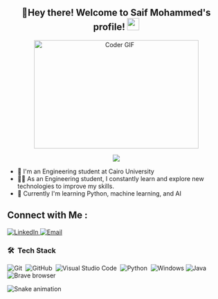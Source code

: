<h2 align="center">
  🚀Hey there! Welcome to Saif Mohammed's profile!
  <img src="https://media.giphy.com/media/hvRJCLFzcasrR4ia7z/giphy.gif" width="28">
</h2>
<p align="center">
  <img src="https://media.giphy.com/media/SWoSkN6DxTszqIKEqv/giphy.gif" alt="Coder GIF" width="380" height="250">
</p>

<!-- Typing SVG by DenverCoder1 - https://github.com/DenverCoder1/readme-typing-svg -->
<p align="center">
  <a href="https://github.com/DenverCoder1/readme-typing-svg"><img src="https://readme-typing-svg.herokuapp.com/?lines=Engineering%20student;Always%20learning%20new%20things&font=Fira%20Code&center=true&width=440&height=45&color=f75c7e&vCenter=true&size=22"></a>
</p> 

- 🏢 I'm an Engineering student at Cairo University 
- 👨‍💻 As an Engineering student, I constantly learn and explore new technologies to improve my skills.
- 💬 Currently I'm learning Python, machine learning, and AI 
  


## Connect with Me :
  <a href="linkedin.com/in/saif-mohammed-ali">
    <img alt="LinkedIn" src="https://img.shields.io/badge/LinkedIn-0077B5?style=flat-square&logo=linkedin&logoColor=white" />
  </a>
 <a href="mailto:saif.mahmoud04@eng-st.cu.edu.eg.com">
    <img alt="Email" src="https://img.shields.io/badge/Email-D14836?style=flat-square&logo=gmail&logoColor=white" />
  </a>

### 🛠 &nbsp;Tech Stack
![Git](https://img.shields.io/badge/-Git-05122A?style=flat&logo=git)&nbsp;
![GitHub](https://img.shields.io/badge/-GitHub-05122A?style=flat&logo=github)&nbsp;
![Visual Studio Code](https://img.shields.io/badge/-Visual%20Studio%20Code-05122A?style=flat&logo=visual-studio-code&logoColor=007ACC)&nbsp;
![Python](https://img.shields.io/badge/-Python%20-05122A?style=flat&logo=python)&nbsp;
![Windows](https://img.shields.io/badge/Windows-0078D6?style=flat&logo=windows&logoColor=white)
![Java](https://img.shields.io/badge/-Java%20-05122A?style=flat&logo=java)&nbsp;
 <img alt="Brave browser" src="https://img.shields.io/badge/-Brave_Browser-FB542B?style=flat-square&logo=brave&logoColor=white" />

![Snake animation](https://github.com/LuigiGF/LuigiGF/blob/output/github-contribution-grid-snake.svg)
